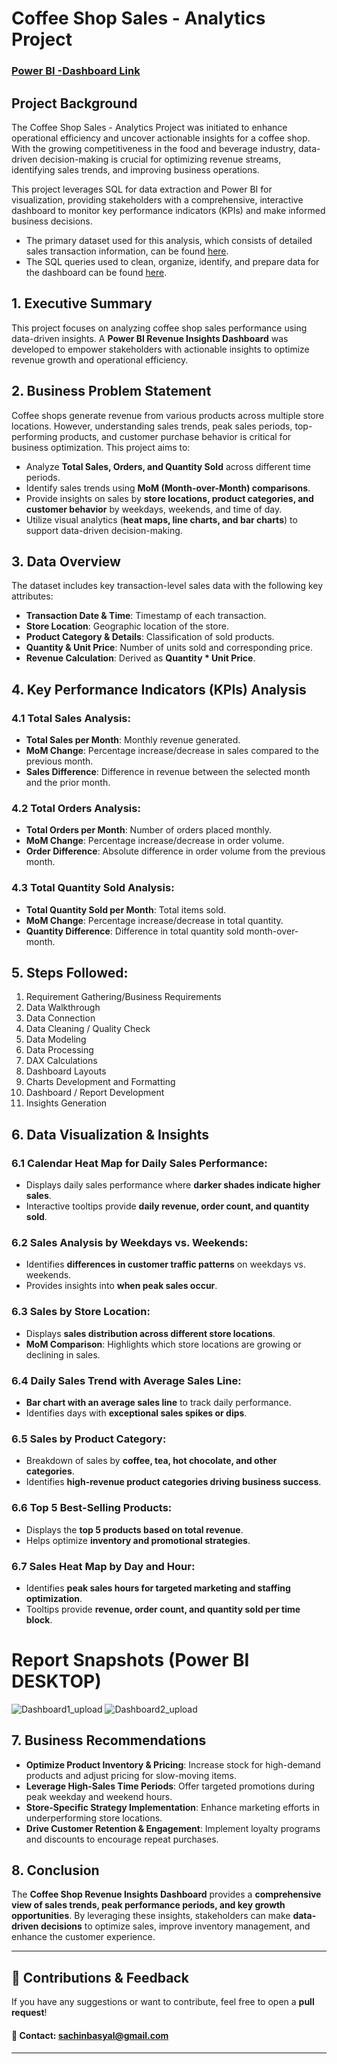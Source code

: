 # Coffee Shop Sales - Analytics Project

### [Power BI -Dashboard Link](https://github.com/sachinbasyal/Coffee-Shop-Data-Analytics/blob/main/Power%20BI%20Dashboard%20%26%20Report/CoffeeShop-Insights.pbix)

## Project Background
The Coffee Shop Sales - Analytics Project was initiated to enhance operational efficiency and uncover actionable insights for a coffee shop. With the growing competitiveness in the food and beverage industry, data-driven decision-making is crucial for optimizing revenue streams, identifying sales trends, and improving business operations.

This project leverages SQL for data extraction and Power BI for visualization, providing stakeholders with a comprehensive, interactive dashboard to monitor key performance indicators (KPIs) and make informed business decisions.

- The primary dataset used for this analysis, which consists of detailed sales transaction information, can be found [here](https://www.kaggle.com/datasets/ahmedabbas757/coffee-sales?resource=download).
- The SQL queries used to clean, organize, identify, and prepare data for the dashboard can be found [here](https://github.com/sachinbasyal/Coffee-Shop-Data-Analytics/blob/main/SQL%20Queries.pdf).

## 1. Executive Summary
This project focuses on analyzing coffee shop sales performance using data-driven insights. A **Power BI Revenue Insights Dashboard** was developed to empower stakeholders with actionable insights to optimize revenue growth and operational efficiency.

## 2. Business Problem Statement
Coffee shops generate revenue from various products across multiple store locations. However, understanding sales trends, peak sales periods, top-performing products, and customer purchase behavior is critical for business optimization. This project aims to:

- Analyze **Total Sales, Orders, and Quantity Sold** across different time periods.
- Identify sales trends using **MoM (Month-over-Month) comparisons**.
- Provide insights on sales by **store locations, product categories, and customer behavior** by weekdays, weekends, and time of day.
- Utilize visual analytics (**heat maps, line charts, and bar charts**) to support data-driven decision-making.

## 3. Data Overview
The dataset includes key transaction-level sales data with the following key attributes:

- **Transaction Date & Time**: Timestamp of each transaction.
- **Store Location**: Geographic location of the store.
- **Product Category & Details**: Classification of sold products.
- **Quantity & Unit Price**: Number of units sold and corresponding price.
- **Revenue Calculation**: Derived as **Quantity * Unit Price**.

## 4. Key Performance Indicators (KPIs) Analysis
### 4.1 Total Sales Analysis:
- **Total Sales per Month**: Monthly revenue generated.
- **MoM Change**: Percentage increase/decrease in sales compared to the previous month.
- **Sales Difference**: Difference in revenue between the selected month and the prior month.

### 4.2 Total Orders Analysis:
- **Total Orders per Month**: Number of orders placed monthly.
- **MoM Change**: Percentage increase/decrease in order volume.
- **Order Difference**: Absolute difference in order volume from the previous month.

### 4.3 Total Quantity Sold Analysis:
- **Total Quantity Sold per Month**: Total items sold.
- **MoM Change**: Percentage increase/decrease in total quantity.
- **Quantity Difference**: Difference in total quantity sold month-over-month.

## 5. Steps Followed:
1. Requirement Gathering/Business Requirements
2. Data Walkthrough
3. Data Connection
4. Data Cleaning / Quality Check
5. Data Modeling
6. Data Processing
7. DAX Calculations
8. Dashboard Layouts
9. Charts Development and Formatting
10. Dashboard / Report Development
11. Insights Generation

## 6. Data Visualization & Insights
### 6.1 Calendar Heat Map for Daily Sales Performance:
- Displays daily sales performance where **darker shades indicate higher sales**.
- Interactive tooltips provide **daily revenue, order count, and quantity sold**.

### 6.2 Sales Analysis by Weekdays vs. Weekends:
- Identifies **differences in customer traffic patterns** on weekdays vs. weekends.
- Provides insights into **when peak sales occur**.

### 6.3 Sales by Store Location:
- Displays **sales distribution across different store locations**.
- **MoM Comparison**: Highlights which store locations are growing or declining in sales.

### 6.4 Daily Sales Trend with Average Sales Line:
- **Bar chart with an average sales line** to track daily performance.
- Identifies days with **exceptional sales spikes or dips**.

### 6.5 Sales by Product Category:
- Breakdown of sales by **coffee, tea, hot chocolate, and other categories**.
- Identifies **high-revenue product categories driving business success**.

### 6.6 Top 5 Best-Selling Products:
- Displays the **top 5 products based on total revenue**.
- Helps optimize **inventory and promotional strategies**.

### 6.7 Sales Heat Map by Day and Hour:
- Identifies **peak sales hours for targeted marketing and staffing optimization**.
- Tooltips provide **revenue, order count, and quantity sold per time block**.

# Report Snapshots (Power BI DESKTOP)
![Dashboard1_upload](https://github.com/sachinbasyal/Coffee-Shop-Data-Analytics/blob/main/Power%20BI%20Dashboard%20%26%20Report/dashboard-1.png)
![Dashboard2_upload](https://github.com/sachinbasyal/Coffee-Shop-Data-Analytics/blob/main/Power%20BI%20Dashboard%20%26%20Report/Dashboard-2.png)


## 7. Business Recommendations
- **Optimize Product Inventory & Pricing**: Increase stock for high-demand products and adjust pricing for slow-moving items.
- **Leverage High-Sales Time Periods**: Offer targeted promotions during peak weekday and weekend hours.
- **Store-Specific Strategy Implementation**: Enhance marketing efforts in underperforming store locations.
- **Drive Customer Retention & Engagement**: Implement loyalty programs and discounts to encourage repeat purchases.

## 8. Conclusion
The **Coffee Shop Revenue Insights Dashboard** provides a **comprehensive view of sales trends, peak performance periods, and key growth opportunities**. By leveraging these insights, stakeholders can make **data-driven decisions** to optimize sales, improve inventory management, and enhance the customer experience.

---
## 📌 **Contributions & Feedback**
If you have any suggestions or want to contribute, feel free to open a **pull request**!
#### 📧 Contact: sachinbasyal@gmail.com
---

